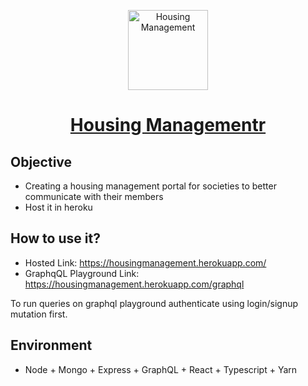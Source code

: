 <p align="center">
  <img  alt="Housing Management" height="128px" width="128px" src="https://omghcontent.affino.com/AcuCustom/Sitename/DAM/094/ALMO-MIN_MainIH.jpg">
</p>

<h1 align="center"><a href="https://housingmanagement.herokuapp.com/">Housing Managementr</a></h1>

## Objective
- Creating a housing management portal for societies to better communicate with their members
- Host it in heroku

## How to use it?
- Hosted Link: https://housingmanagement.herokuapp.com/
- GraphqQL Playground Link: https://housingmanagement.herokuapp.com/graphql

To run queries on graphql playground authenticate using login/signup mutation first.

## Environment
- Node + Mongo + Express + GraphQL + React + Typescript + Yarn
